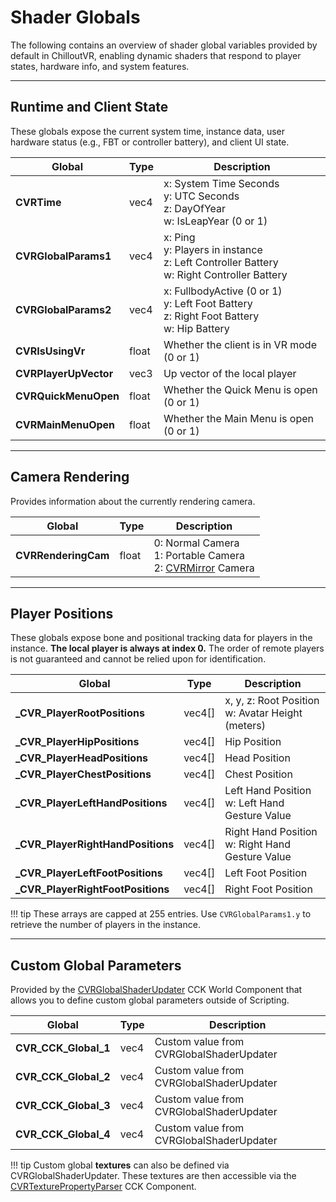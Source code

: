 ﻿# Shader Globals

The following contains an overview of shader global variables provided by default in ChilloutVR, enabling dynamic shaders that respond to player states, hardware info, and system features.

---

## Runtime and Client State

These globals expose the current system time, instance data, user hardware status (e.g., FBT or controller battery), and client UI state.

| Global                | Type  | Description                                                                                    |
| --------------------- | ----- | ---------------------------------------------------------------------------------------------- |
| **CVRTime**           | vec4  | x: System Time Seconds<br>y: UTC Seconds<br>z: DayOfYear<br>w: IsLeapYear (0 or 1)             |
| **CVRGlobalParams1**  | vec4  | x: Ping<br>y: Players in instance<br>z: Left Controller Battery<br>w: Right Controller Battery |
| **CVRGlobalParams2**  | vec4  | x: FullbodyActive (0 or 1)<br>y: Left Foot Battery<br>z: Right Foot Battery<br>w: Hip Battery  |
| **CVRIsUsingVr**      | float | Whether the client is in VR mode (0 or 1)                                                      |
| **CVRPlayerUpVector** | vec3  | Up vector of the local player                                                                  |
| **CVRQuickMenuOpen**  | float | Whether the Quick Menu is open (0 or 1)                                                        |
| **CVRMainMenuOpen**   | float | Whether the Main Menu is open (0 or 1)                                                         |

---

## Camera Rendering

Provides information about the currently rendering camera.

| Global              | Type  | Description                                                                             |
| ------------------- | ----- |-----------------------------------------------------------------------------------------|
| **CVRRenderingCam** | float | 0: Normal Camera<br>1: Portable Camera<br>2: [CVRMirror](components/cvr-mirror.md) Camera |

---

## Player Positions

These globals expose bone and positional tracking data for players in the instance. **The local player is always at index 0.** The order of remote players is not guaranteed and cannot be relied upon for identification.

| Global                              | Type    | Description                                         |
| ----------------------------------- | ------- | --------------------------------------------------- |
| **\_CVR\_PlayerRootPositions**      | vec4\[] | x, y, z: Root Position<br>w: Avatar Height (meters) |~~~~
| **\_CVR\_PlayerHipPositions**       | vec4\[] | Hip Position                                        |
| **\_CVR\_PlayerHeadPositions**      | vec4\[] | Head Position                                       |
| **\_CVR\_PlayerChestPositions**     | vec4\[] | Chest Position                                      |
| **\_CVR\_PlayerLeftHandPositions**  | vec4\[] | Left Hand Position<br>w: Left Hand Gesture Value    |
| **\_CVR\_PlayerRightHandPositions** | vec4\[] | Right Hand Position<br>w: Right Hand Gesture Value  |
| **\_CVR\_PlayerLeftFootPositions**  | vec4\[] | Left Foot Position                                  |
| **\_CVR\_PlayerRightFootPositions** | vec4\[] | Right Foot Position                                 |

!!! tip
    These arrays are capped at 255 entries. Use `CVRGlobalParams1.y` to retrieve the number of players in the instance.

---

## Custom Global Parameters

Provided by the [CVRGlobalShaderUpdater](components/cvr-global-shader-updater.md) CCK World Component that allows you to define custom global parameters outside of Scripting.

| Global                  | Type | Description                              |
| ----------------------- | ---- | ---------------------------------------- |
| **CVR\_CCK\_Global\_1** | vec4 | Custom value from CVRGlobalShaderUpdater |
| **CVR\_CCK\_Global\_2** | vec4 | Custom value from CVRGlobalShaderUpdater |
| **CVR\_CCK\_Global\_3** | vec4 | Custom value from CVRGlobalShaderUpdater |
| **CVR\_CCK\_Global\_4** | vec4 | Custom value from CVRGlobalShaderUpdater |

!!! tip
    Custom global **textures** can also be defined via CVRGlobalShaderUpdater. These textures are then accessible via the [CVRTexturePropertyParser](components/cvr-texture-property-parser.md) CCK Component.